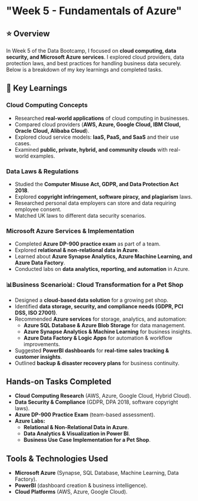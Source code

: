 # "Week 5 - Fundamentals of Azure"  

## ⭐️ Overview  
In Week 5 of the Data Bootcamp, I focused on **cloud computing, data security, and Microsoft Azure services**. I explored cloud providers, data protection laws, and best practices for handling business data securely. Below is a breakdown of my key learnings and completed tasks.  

## 📍 Key Learnings  

### **Cloud Computing Concepts**  
- Researched **real-world applications** of cloud computing in businesses.  
- Compared cloud providers (**AWS, Azure, Google Cloud, IBM Cloud, Oracle Cloud, Alibaba Cloud**).  
- Explored cloud service models: **IaaS, PaaS, and SaaS** and their use cases.  
- Examined **public, private, hybrid, and community clouds** with real-world examples.  

### **Data Laws & Regulations**  
- Studied the **Computer Misuse Act, GDPR, and Data Protection Act 2018**.  
- Explored **copyright infringement, software piracy, and plagiarism** laws.  
- Researched personal data employers can store and data requiring employee consent.  
- Matched UK laws to different data security scenarios.  

### **Microsoft Azure Services & Implementation**  
- Completed **Azure DP-900 practice exam** as part of a team.  
- Explored **relational & non-relational data in Azure**.  
- Learned about **Azure Synapse Analytics, Azure Machine Learning, and Azure Data Factory**.  
- Conducted labs on **data analytics, reporting, and automation** in Azure.  

### **📊Business Scenario📊: Cloud Transformation for a Pet Shop**  
- Designed a **cloud-based data solution** for a growing pet shop.  
- Identified **data storage, security, and compliance needs (GDPR, PCI DSS, ISO 27001)**.  
- Recommended **Azure services** for storage, analytics, and automation:  
  - **Azure SQL Database & Azure Blob Storage** for data management.  
  - **Azure Synapse Analytics & Machine Learning** for business insights.  
  - **Azure Data Factory & Logic Apps** for automation & workflow improvements.  
- Suggested **PowerBI dashboards** for **real-time sales tracking & customer insights**.  
- Outlined **backup & disaster recovery plans** for business continuity.  

## Hands-on Tasks Completed  
- **Cloud Computing Research** (AWS, Azure, Google Cloud, Hybrid Cloud).  
- **Data Security & Compliance** (GDPR, DPA 2018, software copyright laws).  
- **Azure DP-900 Practice Exam** (team-based assessment).  
- **Azure Labs:**  
  - **Relational & Non-Relational Data in Azure**.  
  - **Data Analytics & Visualization in Power BI**.  
  - **Business Use Case Implementation for a Pet Shop**.  

## Tools & Technologies Used  
- **Microsoft Azure** (Synapse, SQL Database, Machine Learning, Data Factory).  
- **PowerBI** (dashboard creation & business intelligence).  
- **Cloud Platforms** (AWS, Azure, Google Cloud).
